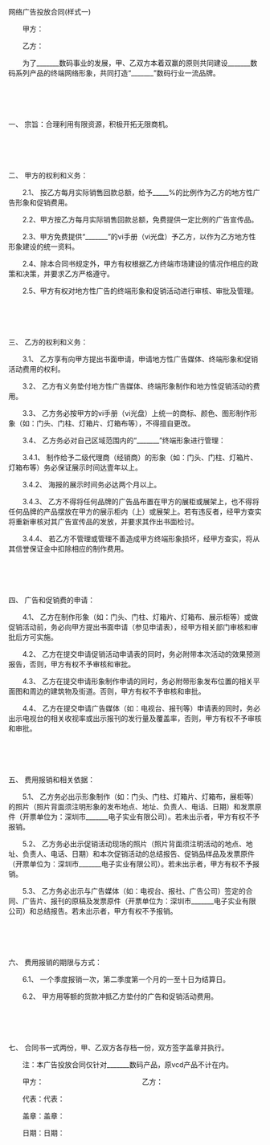 



网络广告投放合同(样式一)



 

　　甲方：

　　乙方：　　

　　为了_______数码事业的发展，甲、乙双方本着双赢的原则共同建设_______数码系列产品的终端网络形象，共同打造“_______”数码行业一流品牌。

　　

　　

一、
 宗旨：合理利用有限资源，积极开拓无限商机。

　　

　　

二、
 甲方的权利和义务：

　　2.1、 按乙方每月实际销售回款总额，给予_____%的比例作为乙方的地方性广告形象和促销费用。

　　2.2、甲方按乙方每月实际销售回款总额，免费提供一定比例的广告宣传品。

　　2.3、甲方免费提供“_______”的vi手册（vi光盘）予乙方，以作为乙方地方性形象建设的统一资料。

　　2.4、除本合同书规定外，甲方有权根据乙方终端市场建设的情况作相应的政策和决策，并要求乙方严格遵守。

　　2.5、甲方有权对地方性广告的终端形象和促销活动进行审核、审批及管理。

　　

　　

三、
 乙方的权利和义务：

　　3.1、 乙方享有向甲方提出书面申请，申请地方性广告媒体、终端形象和促销活动费用的权利。

　　3.2、 乙方有义务垫付地方性广告媒体、终端形象制作和地方性促销活动的费用。

　　3.3、 乙方务必按甲方的vi手册（vi光盘）上统一的商标、颜色、图形制作形象（如：门头、门柱、灯箱片、灯箱布等），不得擅自更改。

　　3.4、 乙方务必对自己区域范围内的“_______”终端形象进行管理：

　　3.4.1、 制作给予二级代理商（经销商）的形象（如：门头、门柱、灯箱片、灯箱布等）务必保证展示时间达壹年以上。

　　3.4.2、 海报的展示时间务必达两个月以上。

　　3.4.3、 乙方不得将任何品牌的广告品布置在甲方的展柜或展架上，也不得将任何品牌的产品摆放在甲方的展示柜内（上）或展架上。若有违反者，经甲方查实将重新审核对其广告宣传品的发放，并要求其作出书面检讨。

　　3.4.4、 若乙方不管理或管理不善造成甲方终端形象损坏，经甲方查实，将从其信誉保证金中扣除相应的制作费用。

　　

　　

四、
 广告和促销费的申请：

　　4.1、 乙方在制作形象（如：门头、门柱、灯箱片、灯箱布、展示柜等）或做促销活动前，务必向甲方提出书面申请（参见申请表），经甲方相关部门审核和审批后方可实施。

　　4.2、 乙方在提交申请促销活动申请表的同时，务必附带本次活动的效果预测报告，否则，甲方有权不予审核和审批。

　　4.3、 乙方在提交申请形象制作申请的同时，务必附带形象发布位置的相关平面图和周边的建筑物及街道。否则，甲方有权不予审核和审批。

　　4.4、 乙方在提交申请广告媒体（如：电视台、报刊等）申请表的同时，务必出示电视台的相关收视率或出示报刊的发行量及覆盖率，否则，甲方有权不予审核和审批。

　　

　　

五、
 费用报销和相关依据：

　　5.1、 乙方务必出示形象制作（如：门头、门柱、灯箱片、灯箱布，展柜等）的照片（照片背面须注明形象的发布地点、地址、负责人、电话、日期）和发票原件（开票单位为：深圳市_______电子实业有限公司）。若未出示者，甲方有权不予报销。

　　5.2、 乙方务必出示促销活动现场的照片（照片背面须注明活动的地点、地址、负责人、电话、日期）和本次促销活动的总结报告、促销品样品及发票原件（开票单位为：深圳市_______电子实业有限公司）。若未出示者，甲方有权不予报销。

　　5.3、 乙方务必出示与广告媒体（如：电视台、报社、广告公司）签定的合同、广告片、报刊的原稿及发票原件（开票单位为：深圳市_______电子实业有限公司）和总结报告。若未出示者，甲方有权不予报销。

　　

　　

六、
 费用报销的期限与方式：

　　6.1、 一个季度报销一次，第二季度第一个月的一至十日为结算日。

　　6.2、 甲方用等额的货款冲抵乙方垫付的广告和促销活动费用。

　　

　　

七、
 合同书一式两份，甲、乙双方各存档一份，双方签字盖章并执行。

　　注：本广告投放合同仅针对_______数码产品，原vcd产品不计在内。　　

　　甲方：　　　　　　　　　　　　　　乙方：

　　代表：代表：

　　盖章：盖章：

　　日期：日期：
